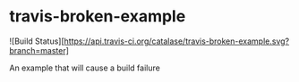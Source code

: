 # travis-broken-example

![Build Status][https://api.travis-ci.org/catalase/travis-broken-example.svg?branch=master]

An example that will cause a build failure
